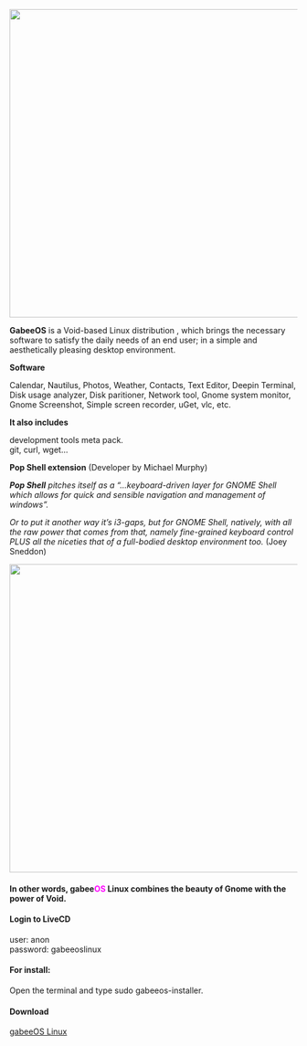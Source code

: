 <p class="unchanged rich-diff-level-one"><img src="https://i.postimg.cc/JzZXc8Gd/perspectiva.png" alt="" width="1280" height="540" /></p>


<p><strong>GabeeOS</strong> is a Void-based Linux distribution , which brings the necessary software to satisfy the daily needs of an end user; in a simple and aesthetically pleasing desktop environment.</p>
<p><strong>Software</strong></p>
<p>Calendar, Nautilus, Photos, Weather, Contacts, Text Editor, Deepin Terminal, Disk usage analyzer, Disk paritioner, Network tool, Gnome system monitor, Gnome Screenshot, Simple screen recorder, uGet, vlc, etc.</p>
<p><strong>It also includes</strong></p>
<p>development tools meta pack.<br />git, curl, wget...</p>



<p><strong>Pop Shell extension</strong> (Developer by Michael Murphy)</p>
<p><em><strong>Pop Shell</strong> pitches itself as a &ldquo;&hellip;keyboard-driven layer for GNOME Shell which allows for quick and sensible navigation and management of windows&rdquo;.</em></p>
<p><em>Or to put it another way it&rsquo;s i3-gaps, but for GNOME Shell, natively, with all the raw power that comes from that, namely fine-grained keyboard control PLUS all the niceties that of a full-bodied desktop environment too.</em> (Joey Sneddon)</p>

<p class="unchanged rich-diff-level-one"><img src="https://i.postimg.cc/N0X2vKV4/pop-shell.png" alt="" width="1280" height="540" /></p>

<h4>In other words, gabee<span style="color: #ff00ff;">OS</span> Linux combines the beauty of Gnome with the power of Void.</h4>

<h4>Login to LiveCD</h4>
<p>user: anon<br />password: gabeeoslinux</p>
<h4>For install:</h4>
<p>Open the terminal and type sudo gabeeos-installer.</p>

<p><h4>Download</h4></p>
<p><a title="gabeeOS Linux" href="https://drive.google.com/file/d/1GXGRlMG8us9kXWwb_NjIOh2qiIGXbOL-/view?usp=sharing">gabeeOS Linux</a></p>
